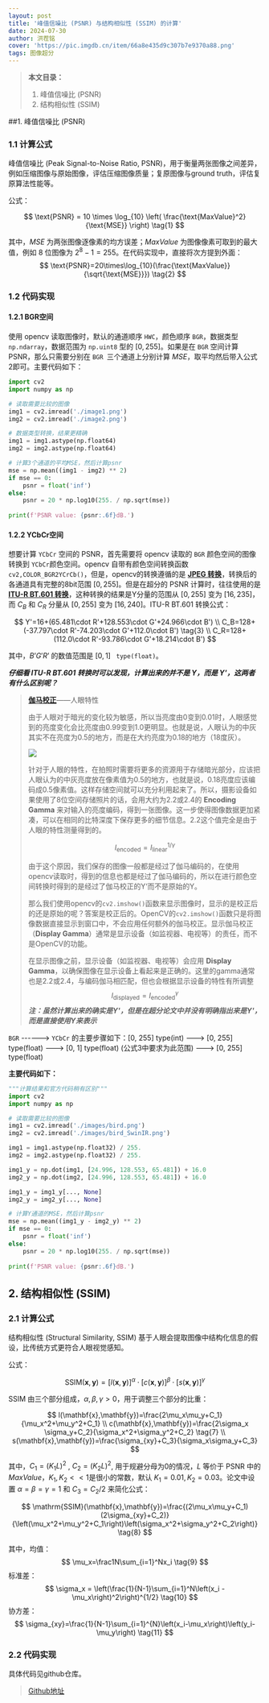 ```yaml
---
layout: post
title: '峰值信噪比 (PSNR) 与结构相似性 (SSIM) 的计算'
date: 2024-07-30
author: 洪茬铭
cover: 'https://pic.imgdb.cn/item/66a8e435d9c307b7e9370a88.png'
tags: 图像超分
---
```


>**本文目录：**
>
>1. 峰值信噪比 (PSNR)
>2. 结构相似性 (SSIM)



##1. 峰值信噪比 (PSNR)

### 1.1 计算公式

峰值信噪比 (Peak Signal-to-Noise Ratio, PSNR)，用于衡量两张图像之间差异，例如压缩图像与原始图像，评估压缩图像质量；复原图像与ground truth，评估复原算法性能等。

公式：

$$
\text{PSNR} = 10 \times \log_{10} \left( \frac{\text{MaxValue}^2}{\text{MSE}} \right) \tag{1}
$$

其中，$MSE$ 为两张图像逐像素的均方误差；$MaxValue$ 为图像像素可取到的最大值，例如 8 位图像为  $2^8-1=255$。在代码实现中，直接将次方提到外面：
$$
\text{PSNR}=20\times\log_{10}(\frac{\text{MaxValue}}{\sqrt{\text{MSE}}}) \tag{2}
$$

### 1.2 代码实现

#### 1.2.1 BGR空间

使用  opencv 读取图像时，默认的通道顺序 `HWC`，颜色顺序 `BGR`，数据类型 `np.ndarray`，数据范围为 `np.uint8` 型的 $[0, 255]$。如果是在 `BGR` 空间计算 PSNR，那么只需要分别在 `BGR `三个通道上分别计算 $MSE$，取平均然后带入公式2即可。主要代码如下：

```python
import cv2
import numpy as np

# 读取需要比较的图像
img1 = cv2.imread('./image1.png')
img2 = cv2.imread('./image2.png')

# 数据类型转换，结果更精确
img1 = img1.astype(np.float64)
img2 = img2.astype(np.float64)

# 计算3个通道的平均MSE，然后计算psnr
mse = np.mean((img1 - img2) ** 2)
if mse == 0:
    psnr = float('inf')
else:
    psnr = 20 * np.log10(255. / np.sqrt(mse))
 
print(f'PSNR value: {psnr:.6f}dB.')
```

#### 1.2.2 YCbCr空间

想要计算 `YCbCr` 空间的 PSNR，首先需要将 opencv 读取的 `BGR` 颜色空间的图像转换到 `YCbCr`颜色空间。opencv 自带有颜色空间转换函数`cv2,COLOR_BGR2YCrCb()`，但是，opencv的转换遵循的是 **[JPEG 转换](https://en.wikipedia.org/wiki/YCbCr#JPEG_conversion)**，转换后的各通道具有完整的8bit范围 $[0, 255]$。但是在超分的 PSNR 计算时，往往使用的是 **[ITU-R BT.601 转换](https://en.wikipedia.org/wiki/YCbCr#ITU-R_BT.601_conversion)**，这种转换的结果是Y分量的范围从 $[0, 255]$ 变为 $[16, 235]$，而 $C_B$ 和 $C_R$ 分量从 $[0, 255]$ 变为 $[16, 240]$。ITU-R BT.601 转换公式：

$$
Y'=16+(65.481\cdot R'+128.553\cdot G'+24.966\cdot B') \\
C_B=128+(-37.797\cdot R'-74.203\cdot G'+112.0\cdot B') \tag{3} \\ 
C_R=128+(112.0\cdot R'-93.786\cdot G'+18.214\cdot B')
$$

其中，$B’G'R’$  的数值范围是  $[0,  1]$ ` type(float)`。

_**仔细看 ITU-R BT.601 转换时可以发现，计算出来的并不是 Y，而是 Y'，这两者有什么区别呢？**_

> **[伽马校正](https://blog.csdn.net/p312011150/article/details/82664844?utm_medium=distribute.pc_relevant.none-task-blog-2~default~baidujs_baidulandingword~default-1-82664844-blog-127968779.235^v43^pc_blog_bottom_relevance_base9&spm=1001.2101.3001.4242.2&utm_relevant_index=2)**——人眼特性
>
> 由于人眼对于暗光的变化较为敏感，所以当亮度由0变到0.01时，人眼感觉到的亮度变化会比亮度由0.99变到1.0更明显。也就是说，人眼认为的中灰其实不在亮度为0.5的地方，而是在大约亮度为0.18的地方（18度灰）。
>
> ![](https://pic.imgdb.cn/item/66a8e258d9c307b7e9343743.png)
>
> 针对于人眼的特性，在拍照时需要将更多的资源用于存储暗光部分，应该把人眼认为的中灰亮度放在像素值为0.5的地方，也就是说，0.18亮度应该编码成0.5像素值。这样存储空间就可以充分利用起来了。所以，摄影设备如果使用了8位空间存储照片的话，会用大约为2.2或2.4的 **Encoding Gamma** 来对输入的亮度编码，得到一张图像。这一步使得图像数据更加紧凑，可以在相同的比特深度下保存更多的细节信息。2.2这个值完全是由于人眼的特性测量得到的。
>
> $$
> I_{\mathrm{encoded}}=I_{\mathrm{linear}}^{1/\gamma} \tag{4}
> $$
>
> 由于这个原因，我们保存的图像一般都是经过了伽马编码的，在使用opencv读取时，得到的信息也都是经过了伽马编码的，所以在进行颜色空间转换时得到的是经过了伽马校正的Y‘而不是原始的Y。
>
> 那么我们使用opencv的`cv2.imshow()`函数来显示图像时，显示的是校正后的还是原始的呢？答案是校正后的。OpenCV的`cv2.imshow()`函数只是将图像数据直接显示到窗口中，不会应用任何额外的伽马校正。显示伽马校正（**Display Gamma**）通常是显示设备（如监视器、电视等）的责任，而不是OpenCV的功能。
>
> 在显示图像之前，显示设备（如监视器、电视等）会应用 **Display Gamma**，以确保图像在显示设备上看起来是正确的。这里的gamma通常也是2.2或2.4，与编码伽马相匹配，但也会根据显示设备的特性有所调整
> $$
> I_{\mathrm{displayed}}=I_{\mathrm{encoded}}^{\gamma} \tag{5}
> $$
> ***注：虽然计算出来的确实是Y'，但是在超分论文中并没有明确指出来是Y'，而是直接使用Y来表示***

`BGR` ------> `YCbCr` 的主要步骤如下：[0, 255] type(int)  ---> [0, 255] type(float) ---> [0, 1] type(float) (公式3中要求为此范围) ---> [0, 255] type(float)

**主要代码如下：**

```python
"""计算结果和官方代码稍有区别"""
import cv2
import numpy as np

# 读取需要比较的图像
img1 = cv2.imread('./images/bird.png')
img2 = cv2.imread('./images/bird_SwinIR.png')

img1 = img1.astype(np.float32) / 255.
img2 = img2.astype(np.float32) / 255.

img1_y = np.dot(img1, [24.996, 128.553, 65.481]) + 16.0
img2_y = np.dot(img2, [24.996, 128.553, 65.481]) + 16.0

img1_y = img1_y[..., None]
img2_y = img2_y[..., None]

# 计算Y通道的MSE，然后计算psnr
mse = np.mean((img1_y - img2_y) ** 2)
if mse == 0:
    psnr = float('inf')
else:
    psnr = 20 * np.log10(255. / np.sqrt(mse))
 
print(f'PSNR value: {psnr:.6f}dB.')
```



## 2. 结构相似性 (SSIM)

### 2.1 计算公式

结构相似性 (Structural Similarity, SSIM) 基于人眼会提取图像中结构化信息的假设，比传统方式更符合人眼视觉感知。

公式：

$$
\mathrm{SSIM}(\mathbf{x},\mathbf{y})=[l(\mathbf{x},\mathbf{y})]^\alpha\cdot[c(\mathbf{x},\mathbf{y})]^\beta\cdot[s(\mathbf{x},\mathbf{y})]^\gamma \tag{6}
$$

SSIM 由三个部分组成，$α,β,γ>0$，用于调整三个部分的比重：

$$
l(\mathbf{x},\mathbf{y})=\frac{2\mu_x\mu_y+C_1}{\mu_x^2+\mu_y^2+C_1} \\
c(\mathbf{x},\mathbf{y})=\frac{2\sigma_x \sigma_y+C_2}{\sigma_x^2+\sigma_y^2+C_2} \tag{7} \\
s(\mathbf{x},\mathbf{y})=\frac{\sigma_{xy}+C_3}{\sigma_x\sigma_y+C_3}
$$

其中，$C_1=(K_1L)^2$ , $C_2=(K_2L)^2$, 用于规避分母为0的情况，$L$ 等价于 PSNR 中的 $MaxValue$，$K_1, K_2 << 1$是很小的常数，默认 $K_1=0.01, K_2=0.03$。论文中设置 $α=β=γ=1$ 和 $C_3 = C_2/2$ 来简化公式：

$$
\mathrm{SSIM}(\mathbf{x},\mathbf{y})=\frac{(2\mu_x\mu_y+C_1)(2\sigma_{xy}+C_2)}{\left(\mu_x^2+\mu_y^2+C_1\right)\left(\sigma_x^2+\sigma_y^2+C_2\right)} \tag{8}
$$

其中，均值：
$$
\mu_x=\frac1N\sum_{i=1}^Nx_i \tag{9}
$$
标准差：
$$
\sigma_x = \left(\frac{1}{N-1}\sum_{i=1}^N\left(x_i - \mu_x\right)^2\right)^{1/2} \tag{10}
$$
协方差：
$$
\sigma_{xy}=\frac{1}{N-1}\sum_{i=1}^{N}\left(x_i-\mu_x\right)\left(y_i-\mu_y\right) \tag{11}
$$

### 2.2 代码实现

具体代码见github仓库。



> [Github地址](https://github.com/ChamingHong/calculate_psnr_ssim)